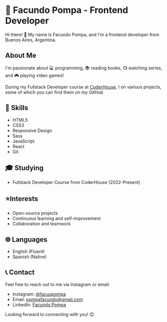 #  👋 Facundo Pompa - Frontend Developer

Hi there! 🌟 My name is Facundo Pompa, and I'm a frontend developer from Buenos Aires, Argentina.

## About Me

I'm passionate about 💻 programming, 📚 reading books, 📺 watching series, and 🎮 playing video games!

During my Fullstack Developer course at [CoderHouse](https://www.coderhouse.com/), I on various projects, some of which you can find them on my GitHub

## 💪 Skills

- HTML5
- CSS3
- Responsive Design
- Sass
- JavaScript
- React
- Git

## 🎓 Studying

- Fullstack Developer Course from CoderHouse (2022-Present)


## ⭐Interests

- Open-source projects
- Continuous learning and self-improvement
- Collaboration and teamwork


## 🌐 Languages

- English (Fluent)
- Spanish (Native)

## 📞 Contact

Feel free to reach out to me via Instagram or email:

- Instagram: [@facuupompa](https://www.instagram.com/facuupompa)
- Email: [pompafacundo@gmail.com](mailto:pompafacundo@gmail.com)
- LinkedIn: [Facundo Pompa](https://www.linkedin.com/in/facundo-pompa-2479b5232/)
 
Looking forward to connecting with you! 😊
